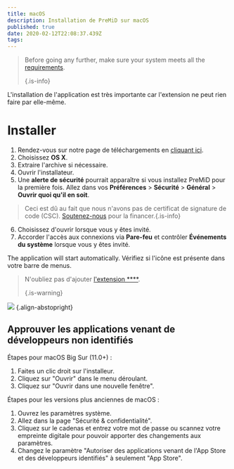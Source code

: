 ```yaml
---
title: macOS
description: Installation de PreMiD sur macOS
published: true
date: 2020-02-12T22:08:37.439Z
tags:
---
```


> Before going any further, make sure your system meets all the [requirements](/install/requirements). 
> 
> {.is-info}

L'installation de l'application est très importante car l'extension ne peut rien faire par elle-même.

# Installer
1. Rendez-vous sur notre page de téléchargements en [cliquant ici](https://premid.app/downloads).
2. Choisissez **OS X**.
3. Extraire l'archive si nécessaire.
4. Ouvrir l'installateur.
5. Une **alerte de sécurité** pourrait apparaître si vous installez PreMiD pour la première fois. Allez dans vos **Préférences** > **Sécurité** > **Général** > **Ouvrir quoi qu'il en soit**.
> Ceci est dû au fait que nous n'avons pas de certificat de signature de code (CSC). [Soutenez-nous](https://www.patreon.com/Timeraa) pour la financer.{.is-info}
6. Choisissez d'ouvrir lorsque vous y êtes invité.
7. Accorder l'accès aux connexions via **Pare-feu** et contrôler **Événements du système** lorsque vous y êtes invité.

The application will start automatically. Vérifiez si l'icône est présente dans votre barre de menus.

> N'oubliez pas d'ajouter [l'extension ****](/install). 
> 
> {.is-warning}

![](https://img.icons8.com/color/2x/mac-logo.png) {.align-abstopright}

## Approuver les applications venant de développeurs non identifiés
Étapes pour macOS Big Sur (11.0+) :
1. Faites un clic droit sur l'installeur.
2. Cliquez sur "Ouvrir" dans le menu déroulant.
3. Cliquez sur "Ouvrir dans une nouvelle fenêtre".

Étapes pour les versions plus anciennes de macOS :
1. Ouvrez les paramètres système.
2. Allez dans la page "Sécurité & confidentialité".
3. Cliquez sur le cadenas et entrez votre mot de passe ou scannez votre empreinte digitale pour pouvoir apporter des changements aux paramètres.
4. Changez le paramètre "Autoriser des applications venant de l'App Store et des développeurs identifiés" à seulement "App Store".